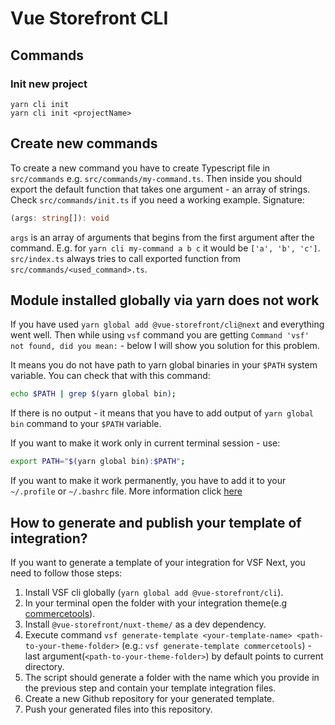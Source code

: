 # Vue Storefront CLI
## Commands
### Init new project
```
yarn cli init
yarn cli init <projectName>
```

## Create new commands
To create a new command you have to create Typescript file in `src/commands` e.g. `src/commands/my-command.ts`. Then inside you should export the default function that takes one argument - an array of strings. Check `src/commands/init.ts` if you need a working example. Signature:
```ts
(args: string[]): void
```

`args` is an array of arguments that begins from the first argument after the command. E.g. for `yarn cli my-command a b c` it would be `['a', 'b', 'c']`.   
`src/index.ts` always tries to call exported function from `src/commands/<used_command>.ts`.

## Module installed globally via yarn does not work
If you have used `yarn global add @vue-storefront/cli@next` and everything went well. Then while using `vsf` command you are getting `Command 'vsf' not found, did you mean:` - below I will show you solution for this problem.

It means you do not have path to yarn global binaries in your `$PATH` system variable. You can check that with this command:
```sh
echo $PATH | grep $(yarn global bin);
```

If there is no output - it means that you have to add output of `yarn global bin` command to your `$PATH` variable.

If you want to make it work only in current terminal session - use:
```sh
export PATH="$(yarn global bin):$PATH";
```

If you want to make it work permanently, you have to add it to your `~/.profile` or `~/.bashrc` file. More information click [here](https://stackoverflow.com/questions/14637979/how-to-permanently-set-path-on-linux-unix)

## How to generate and publish your template of integration?

If you want to generate a template of your integration for VSF Next, you need to follow those steps:
1. Install VSF cli globally (`yarn global add @vue-storefront/cli`).
2. In your terminal open the folder with your integration theme(e.g [commercetools](https://github.com/vuestorefront/vue-storefront/tree/next/packages/commercetools/theme)).
3. Install `@vue-storefront/nuxt-theme/` as a dev dependency.   
4. Execute command `vsf generate-template <your-template-name> <path-to-your-theme-folder>` (e.g.: `vsf generate-template commercetools`) - last argument(`<path-to-your-theme-folder>`) by default points to current directory.
5. The script should generate a folder with the name which you provide in the previous step and contain your template integration files.
6. Create a new Github repository for your generated template.
7. Push your generated files into this repository.



   
